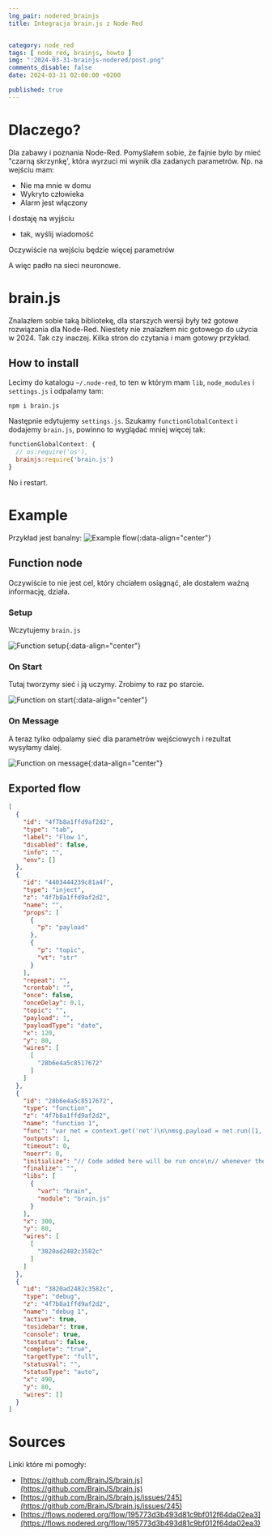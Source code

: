 ```yaml
---
lng_pair: nodered_brainjs
title: Integracja brain.js z Node-Red


category: node_red
tags: [ node_red, brainjs, howto ]
img: ":2024-03-31-brainjs-nodered/post.png"
comments_disable: false
date: 2024-03-31 02:00:00 +0200

published: true
---
```


# Dlaczego?

Dla zabawy i poznania Node-Red. Pomyślałem sobie, że fajnie było by mieć "czarną skrzynkę', która wyrzuci mi wynik dla zadanych parametrów.
Np. na wejściu mam:

- Nie ma mnie w domu
- Wykryto człowieka
- Alarm jest włączony

I dostaję na wyjściu

- tak, wyślij wiadomość

Oczywiście na wejściu będzie więcej parametrów

A więc padło na sieci neuronowe.

# brain.js

Znalazłem sobie taką bibliotekę, dla starszych wersji były też gotowe rozwiązania dla Node-Red. Niestety nie znalazłem nic gotowego do użycia w 2024.
Tak czy inaczej. Kilka stron do czytania i mam gotowy przykład.

## How to install

Lecimy do katalogu `~/.node-red`, to ten w którym mam `lib`, `node_modules` i `settings.js` i odpalamy tam:

```shell
npm i brain.js
```

Następnie edytujemy `settings.js`. Szukamy `functionGlobalContext` i dodajemy `brain.js`, powinno to wyglądać mniej więcej tak:

```js
functionGlobalContext: {
  // os:require('os'),
  brainjs:require('brain.js')
}
```

No i restart.

# Example

Przykład jest banalny:
![Example flow](:2024-03-31-brainjs-nodered/flow.png){:data-align="center"}

## Function node

Oczywiście to nie jest cel, który chciałem osiągnąć, ale dostałem ważną informację, działa.

### Setup

Wczytujemy `brain.js`

![Function setup](:2024-03-31-brainjs-nodered/function_setup.png){:data-align="center"}

### On Start

Tutaj tworzymy sieć i ją uczymy. Zrobimy to raz po starcie.

![Function on start](:2024-03-31-brainjs-nodered/function_onstart.png){:data-align="center"}

### On Message

A teraz tylko odpalamy sieć dla parametrów wejściowych i rezultat wysyłamy dalej.

![Function on message](:2024-03-31-brainjs-nodered/function_onmessage.png){:data-align="center"}

## Exported flow

```json
[
  {
    "id": "4f7b8a1ffd9af2d2",
    "type": "tab",
    "label": "Flow 1",
    "disabled": false,
    "info": "",
    "env": []
  },
  {
    "id": "4403444239c81a4f",
    "type": "inject",
    "z": "4f7b8a1ffd9af2d2",
    "name": "",
    "props": [
      {
        "p": "payload"
      },
      {
        "p": "topic",
        "vt": "str"
      }
    ],
    "repeat": "",
    "crontab": "",
    "once": false,
    "onceDelay": 0.1,
    "topic": "",
    "payload": "",
    "payloadType": "date",
    "x": 120,
    "y": 80,
    "wires": [
      [
        "28b6e4a5c8517672"
      ]
    ]
  },
  {
    "id": "28b6e4a5c8517672",
    "type": "function",
    "z": "4f7b8a1ffd9af2d2",
    "name": "function 1",
    "func": "var net = context.get('net')\n\nmsg.payload = net.run([1, 0]); // [0.987]\n\nreturn msg",
    "outputs": 1,
    "timeout": 0,
    "noerr": 0,
    "initialize": "// Code added here will be run once\n// whenever the node is started.\n\nconst config = {\n    binaryThresh: 0.5,\n    hiddenLayers: [3], // array of ints for the sizes of the hidden layers in the network\n    activation: 'sigmoid', // supported activation types: ['sigmoid', 'relu', 'leaky-relu', 'tanh'],\n    leakyReluAlpha: 0.01, // supported for activation type 'leaky-relu'\n};\n\n\n// create a simple feed forward neural network with backpropagation\nconst net = new brain.NeuralNetwork(config);\n\nnet.train([\n    { input: [0, 0], output: [0] },\n    { input: [0, 1], output: [1] },\n    { input: [1, 0], output: [1] },\n    { input: [1, 1], output: [0] },\n]);\n\ncontext.set('net', net)",
    "finalize": "",
    "libs": [
      {
        "var": "brain",
        "module": "brain.js"
      }
    ],
    "x": 300,
    "y": 80,
    "wires": [
      [
        "3820ad2482c3582c"
      ]
    ]
  },
  {
    "id": "3820ad2482c3582c",
    "type": "debug",
    "z": "4f7b8a1ffd9af2d2",
    "name": "debug 1",
    "active": true,
    "tosidebar": true,
    "console": true,
    "tostatus": false,
    "complete": "true",
    "targetType": "full",
    "statusVal": "",
    "statusType": "auto",
    "x": 490,
    "y": 80,
    "wires": []
  }
]
```

# Sources

Linki które mi pomogły:

- [https://github.com/BrainJS/brain.js](https://github.com/BrainJS/brain.js)
- [https://github.com/BrainJS/brain.js/issues/245](https://github.com/BrainJS/brain.js/issues/245)
- [https://flows.nodered.org/flow/195773d3b493d81c9bf012f64da02ea3](https://flows.nodered.org/flow/195773d3b493d81c9bf012f64da02ea3)



